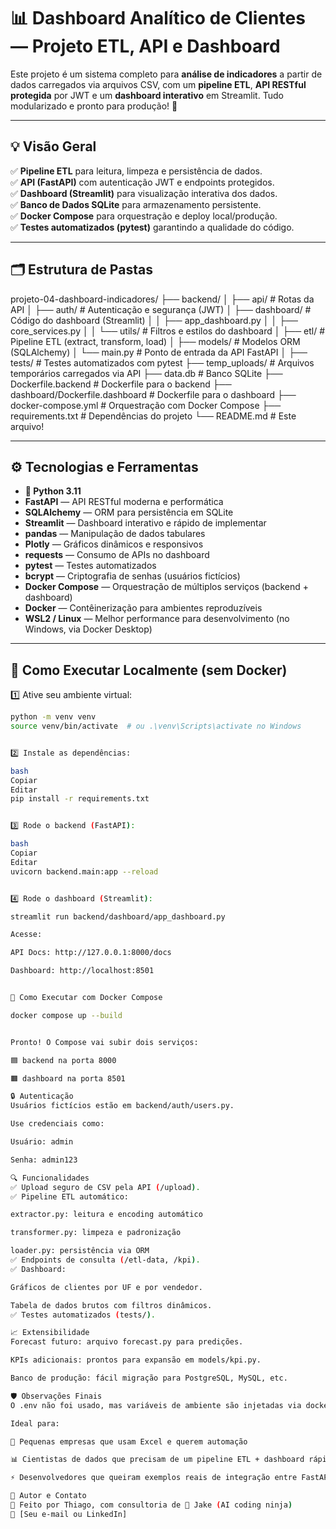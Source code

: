 # 📊 Dashboard Analítico de Clientes — Projeto ETL, API e Dashboard

Este projeto é um sistema completo para **análise de indicadores** a partir de dados carregados via arquivos CSV, com um **pipeline ETL**, **API RESTful protegida** por JWT e um **dashboard interativo** em Streamlit. Tudo modularizado e pronto para produção! 🚀

---

## 💡 Visão Geral

✅ **Pipeline ETL** para leitura, limpeza e persistência de dados.  
✅ **API (FastAPI)** com autenticação JWT e endpoints protegidos.  
✅ **Dashboard (Streamlit)** para visualização interativa dos dados.  
✅ **Banco de Dados SQLite** para armazenamento persistente.  
✅ **Docker Compose** para orquestração e deploy local/produção.  
✅ **Testes automatizados (pytest)** garantindo a qualidade do código.

---

## 🗂️ Estrutura de Pastas

projeto-04-dashboard-indicadores/
├── backend/
│ ├── api/ # Rotas da API
│ ├── auth/ # Autenticação e segurança (JWT)
│ ├── dashboard/ # Código do dashboard (Streamlit)
│ │ ├── app_dashboard.py
│ │ ├── core_services.py
│ │ └── utils/ # Filtros e estilos do dashboard
│ ├── etl/ # Pipeline ETL (extract, transform, load)
│ ├── models/ # Modelos ORM (SQLAlchemy)
│ └── main.py # Ponto de entrada da API FastAPI
│
├── tests/ # Testes automatizados com pytest
├── temp_uploads/ # Arquivos temporários carregados via API
├── data.db # Banco SQLite
├── Dockerfile.backend # Dockerfile para o backend
├── dashboard/Dockerfile.dashboard # Dockerfile para o dashboard
├── docker-compose.yml # Orquestração com Docker Compose
├── requirements.txt # Dependências do projeto
└── README.md # Este arquivo!



---

## ⚙️ Tecnologias e Ferramentas

- **🐍 Python 3.11**  
- **FastAPI** — API RESTful moderna e performática  
- **SQLAlchemy** — ORM para persistência em SQLite  
- **Streamlit** — Dashboard interativo e rápido de implementar  
- **pandas** — Manipulação de dados tabulares  
- **Plotly** — Gráficos dinâmicos e responsivos  
- **requests** — Consumo de APIs no dashboard  
- **pytest** — Testes automatizados  
- **bcrypt** — Criptografia de senhas (usuários fictícios)  
- **Docker Compose** — Orquestração de múltiplos serviços (backend + dashboard)  
- **Docker** — Contêinerização para ambientes reproduzíveis  
- **WSL2 / Linux** — Melhor performance para desenvolvimento (no Windows, via Docker Desktop)  

---

## 🚀 Como Executar Localmente (sem Docker)

1️⃣ Ative seu ambiente virtual:  
```bash
python -m venv venv
source venv/bin/activate  # ou .\venv\Scripts\activate no Windows


2️⃣ Instale as dependências:

bash
Copiar
Editar
pip install -r requirements.txt


3️⃣ Rode o backend (FastAPI):

bash
Copiar
Editar
uvicorn backend.main:app --reload


4️⃣ Rode o dashboard (Streamlit):

streamlit run backend/dashboard/app_dashboard.py

Acesse:

API Docs: http://127.0.0.1:8000/docs

Dashboard: http://localhost:8501


🐳 Como Executar com Docker Compose

docker compose up --build


Pronto! O Compose vai subir dois serviços:

🟦 backend na porta 8000

🟧 dashboard na porta 8501

🔒 Autenticação
Usuários fictícios estão em backend/auth/users.py.

Use credenciais como:

Usuário: admin

Senha: admin123

🔍 Funcionalidades
✅ Upload seguro de CSV pela API (/upload).
✅ Pipeline ETL automático:

extractor.py: leitura e encoding automático

transformer.py: limpeza e padronização

loader.py: persistência via ORM
✅ Endpoints de consulta (/etl-data, /kpi).
✅ Dashboard:

Gráficos de clientes por UF e por vendedor.

Tabela de dados brutos com filtros dinâmicos.
✅ Testes automatizados (tests/).

📈 Extensibilidade
Forecast futuro: arquivo forecast.py para predições.

KPIs adicionais: prontos para expansão em models/kpi.py.

Banco de produção: fácil migração para PostgreSQL, MySQL, etc.

🛡️ Observações Finais
O .env não foi usado, mas variáveis de ambiente são injetadas via docker-compose.yml diretamente.

Ideal para:

🏢 Pequenas empresas que usam Excel e querem automação

📊 Cientistas de dados que precisam de um pipeline ETL + dashboard rápido

⚡ Desenvolvedores que queiram exemplos reais de integração entre FastAPI e Streamlit

👤 Autor e Contato
🚀 Feito por Thiago, com consultoria de 🥷 Jake (AI coding ninja)
📧 [Seu e-mail ou LinkedIn]